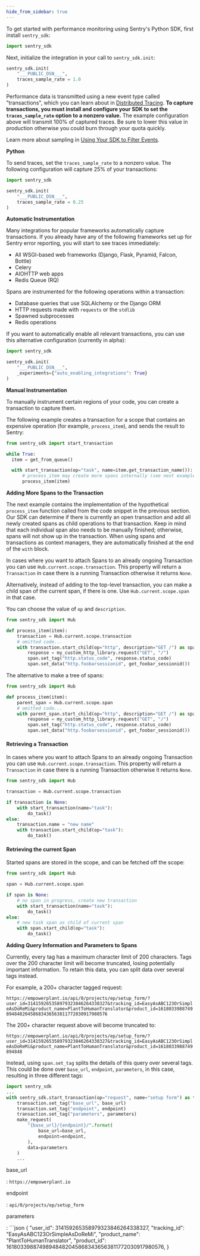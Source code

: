 ```yaml
---
hide_from_sidebar: true
---
```


To get started with performance monitoring using Sentry's Python SDK, first install `sentry_sdk`:

```python
import sentry_sdk
```

Next, initialize the integration in your call to `sentry_sdk.init`:

```python
sentry_sdk.init(
    "___PUBLIC_DSN___", 
    traces_sample_rate = 1.0
)
```

Performance data is transmitted using a new event type called "transactions", which you can learn about in [Distributed Tracing](/performance-monitoring/distributed-tracing/#traces-transactions-and-spans). **To capture transactions, you must install and configure your SDK to set the `traces_sample_rate` option to a nonzero value.** The example configuration above will transmit 100% of captured traces. Be sure to lower this value in production otherwise you could burn through your quota quickly.

Learn more about sampling in [Using Your SDK to Filter Events](/error-reporting/configuration/filtering/).

**Python**

To send traces, set the `traces_sample_rate` to a nonzero value. The following configuration will capture 25% of your transactions:

```python
import sentry_sdk

sentry_sdk.init(
    "___PUBLIC_DSN___", 
    traces_sample_rate = 0.25
)
```

**Automatic Instrumentation**

Many integrations for popular frameworks automatically capture transactions. If you already have any of the following frameworks set up for Sentry error reporting, you will start to see traces immediately:

- All WSGI-based web frameworks (Django, Flask, Pyramid, Falcon, Bottle)
- Celery
- AIOHTTP web apps
- Redis Queue (RQ)

Spans are instrumented for the following operations within a transaction:

- Database queries that use SQLAlchemy or the Django ORM
- HTTP requests made with `requests` or the `stdlib`
- Spawned subprocesses
- Redis operations

If you want to automatically enable all relevant transactions, you can use this alternative configuration (currently in alpha):

```python
import sentry_sdk

sentry_sdk.init(
    "___PUBLIC_DSN___",
    _experiments={"auto_enabling_integrations": True}
)
```

**Manual Instrumentation**

<!-- WIZARD python-tracing -->

To manually instrument certain regions of your code, you can create a transaction to capture them.

The following example creates a transaction for a scope that contains an expensive operation (for example, `process_item`), and sends the result to Sentry:

```python
from sentry_sdk import start_transaction

while True:
  item = get_from_queue()

  with start_transaction(op="task", name=item.get_transaction_name()):
      # process_item may create more spans internally (see next examples)
      process_item(item)
```

**Adding More Spans to the Transaction**

The next example contains the implementation of the hypothetical `process_item` function called from the code snippet in the previous section. Our SDK can determine if there is currently an open transaction and add all newly created spans as child operations to that transaction. Keep in mind that each individual span also needs to be manually finished; otherwise, spans will not show up in the transaction. When using spans and transactions as context managers, they are automatically finished at the end of the `with` block.

In cases where you want to attach Spans to an already ongoing Transaction you can use `Hub.current.scope.transaction`. This property will return a `Transaction` in case there is a running Transaction otherwise it returns `None`.

Alternatively, instead of adding to the top-level transaction, you can make a child span of the current span, if there is one. Use `Hub.current.scope.span` in that case.

You can choose the value of `op` and `description`.

```python
from sentry_sdk import Hub

def process_item(item):
    transaction = Hub.current.scope.transaction
    # omitted code...
    with transaction.start_child(op="http", description="GET /") as span:
        response = my_custom_http_library.request("GET", "/")
        span.set_tag("http.status_code", response.status_code)
        span.set_data("http.foobarsessionid", get_foobar_sessionid())
```

The alternative to make a tree of spans:

```python
from sentry_sdk import Hub

def process_item(item):
    parent_span = Hub.current.scope.span
    # omitted code...
    with parent_span.start_child(op="http", description="GET /") as span:
        response = my_custom_http_library.request("GET", "/")
        span.set_tag("http.status_code", response.status_code)
        span.set_data("http.foobarsessionid", get_foobar_sessionid())
```

<!-- ENDWIZARD -->

#### Retrieving a Transaction

In cases where you want to attach Spans to an already ongoing Transaction you can use `Hub.current.scope.transaction`. This property will return a `Transaction` in case there is a running Transaction otherwise it returns `None`.

```python
from sentry_sdk import Hub

transaction = Hub.current.scope.transaction

if transaction is None:
    with start_transaction(name="task"):
        do_task()
else:
    transaction.name = "new name"
    with transaction.start_child(op="task"):
        do_task()
```

#### Retrieving the current Span

Started spans are stored in the scope, and can be fetched off the scope:

```python
from sentry_sdk import Hub

span = Hub.current.scope.span

if span is None:
    # no span in progress, create new transaction
    with start_transaction(name="task"):
        do_task()
else:
    # new task span as child of current span
    with span.start_child(op="task"):
        do_task()
```

**Adding Query Information and Parameters to Spans**

Currently, every tag has a maximum character limit of 200 characters. Tags over the 200 character limit will become truncated, losing potentially important information. To retain this data, you can split data over several tags instead.

For example, a 200+ character tagged request:

`https://empowerplant.io/api/0/projects/ep/setup_form/?user_id=314159265358979323846264338327&tracking_id=EasyAsABC123OrSimpleAsDoReMi&product_name=PlantToHumanTranslator&product_id=161803398874989484820458683436563811772030917980576`

The 200+ character request above will become truncated to:

`https://empowerplant.io/api/0/projects/ep/setup_form/?user_id=314159265358979323846264338327&tracking_id=EasyAsABC123OrSimpleAsDoReMi&product_name=PlantToHumanTranslator&product_id=1618033988749894848`

Instead, using `span.set_tag` splits the details of this query over several tags. This could be done over `base_url`, `endpoint`, `parameters`, in this case, resulting in three different tags:
```python
import sentry_sdk
...
with sentry_sdk.start_transaction(op="request", name="setup form") as transaction:
    transaction.set_tag("base_url", base_url)
    transaction.set_tag("endpoint", endpoint)
    transaction.set_tag("parameters", parameters)
    make_request(
        "{base_url}/{endpoint}/".format(
            base_url=base_url,
            endpoint=endpoint,
        ),
        data=parameters
    )
    ...
```

base_url

: `https://empowerplant.io`

endpoint

: `api/0/projects/ep/setup_form`

parameters

: ```json
    {
        "user_id": 314159265358979323846264338327,
        "tracking_id": "EasyAsABC123OrSimpleAsDoReMi",
        "product_name": "PlantToHumanTranslator",
        "product_id": 161803398874989484820458683436563811772030917980576,
    }
```
